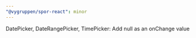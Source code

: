 ```yaml
---
"@vygruppen/spor-react": minor
---
```


DatePicker, DateRangePicker, TimePicker: Add null as an onChange value
